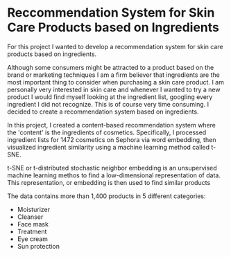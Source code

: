 # Reccommendation System for Skin Care Products based on Ingredients

For this project I wanted to develop a recommendation system for skin care products based on ingredients.

Although some consumers might be attracted to a product based on the brand or marketing techniques I am a firm believer that ingredients are the most important thing to consider when purchasing a skin care product. I am personally very interested in skin care and whenever I wanted to try a new product I would find myself looking at the ingredient list, googling every ingredient I did not recognize. This is of course very time consuming. I decided to create a recommendation system based on ingredients.

In this project, I created a content-based recommendation system where the 'content' is the ingredients of cosmetics. Specifically, I processed ingredient lists for 1472 cosmetics on Sephora via word embedding, then visualized ingredient similarity using a machine learning method called t-SNE.

t-SNE or t-distributed stochastic neighbor embedding is an unsupervised machine learning methos to find a low-dimensional representation of data. This representation, or embedding is then used to find similar products

The data contains more than 1,400 products in 5 different categories:

- Moisturizer
- Cleanser
- Face mask
- Treatment
- Eye cream
- Sun protection
